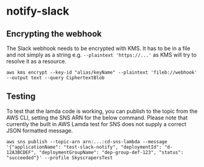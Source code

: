 # notify-slack

## Encrypting the webhook

The Slack webhook needs to be encrypted with KMS.
It has to be in a file and not simply as a string e.g. `--plaintext 'https://...'` as KMS will try to resolve it as a resource.

`aws kms encrypt --key-id "alias/keyName" --plaintext 'fileb://webhook' --output text --query CiphertextBlob`

## Testing

To test that the lamda code is working, you can publish to the topic from the AWS CLI, setting the SNS ARN for the below command.
Please note that currently the built in AWS Lamda test for SNS does not supply a correct JSON formatted message.

`aws sns publish --topic-arn arn:...:cd-sns-lambda --message '{"applicationName": "test-slack-notify", "deploymentId": "d-12A3BCDEF", "deploymentGroupName": "dep-group-def-123", "status": "succeeded"}' --profile SkyscrapersTest`
